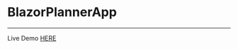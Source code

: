 # BlazorPlannerApp
<hr/>
Live Demo <a href="https://myplannerapp.z1.web.core.windows.net/" target="_blank">HERE<a/>

